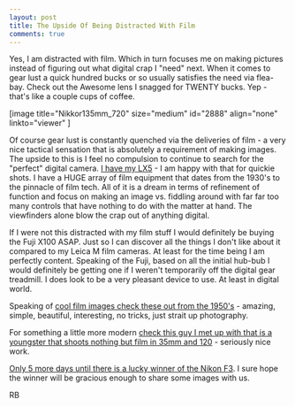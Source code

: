 ```yaml
---
layout: post
title: The Upside Of Being Distracted With Film
comments: true
---
```

Yes, I am distracted with film. Which in turn focuses me on making pictures instead of figuring out what digital crap I "need" next. When it comes to gear lust a quick hundred bucks or so usually satisfies the need via flea-bay. Check out the Awesome lens I snagged for TWENTY bucks. Yep - that's like a couple cups of coffee.

[image title="Nikkor135mm_720" size="medium" id="2888" align="none" linkto="viewer" ]

Of course gear lust is constantly quenched via the deliveries of film - a very nice tactical sensation that is absolutely a requirement of making images. The upside to this is I feel no compulsion to continue to search for the "perfect" digital camera. <a href="http://www.amazon.com/gp/product/B003WJR69E/ref=as_li_ss_tl?ie=UTF8&amp;tag=rbde-20&amp;linkCode=as2&amp;camp=1789&amp;creative=390957&amp;creativeASIN=B003WJR69E">I have my LX5</a> - I am happy with that for quickie shots. I have a HUGE array of film equipment that dates from the 1930's to the pinnacle of film tech. All of it is a dream in terms of refinement of function and focus on making an image vs. fiddling around with far far too many controls that have nothing to do with the matter at hand. The viewfinders alone blow the crap out of anything digital.

If I were not this distracted with my film stuff I would definitely be buying the Fuji X100 ASAP. Just so I can discover all the things I don't like about it compared to my Leica M film cameras. At least for the time being I am perfectly content. Speaking of the Fuji, based on all the initial hub-bub I would definitely be getting one if I weren't temporarily off the digital gear treadmill. I does look to be a very pleasant device to use. At least in digital world.

Speaking of <a href="http://lens.blogs.nytimes.com/2011/03/11/antarctica-in-black-and-very-white/">cool film images check these out from the 1950's</a> - amazing, simple, beautiful, interesting, no tricks, just strait up photography.

For something a little more modern <a href="http://www.flickr.com/photos/mattbell/4389038026/">check this guy I met up with that is a youngster that shoots nothing but film in 35mm and 120</a> - seriously nice work.

<a href="http://photo.rwboyer.com/2011/02/06/nikon-f3-give-away/">Only 5 more days until there is a lucky winner of the Nikon F3</a>. I sure hope the winner will be gracious enough to share some images with us.

RB